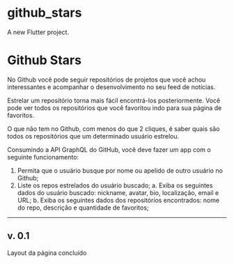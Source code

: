 # github_stars

A new Flutter project.

# Github Stars

No Github você pode seguir repositórios de projetos que você achou interessantes e acompanhar o desenvolvimento no seu feed de notícias.

Estrelar um repositório torna mais fácil encontrá-los posteriormente. Você pode ver todos os repositórios que você favoritou indo para sua página de favoritos.

O que não tem no Github, com menos do que 2 cliques, é saber quais são todos os repositórios que um determinado usuário estrelou.

Consumindo a API GraphQL do GitHub, você deve fazer um app com o seguinte funcionamento:

1. Permita que o usuário busque por nome ou apelido de outro usuário no Github;
2. Liste os repos estrelados do usuário buscado;
    a. Exiba os seguintes dados do usuário buscado: nickname, avatar, bio, localização, email e URL;
    b. Exiba os seguintes dados dos repositórios encontrados: nome do repo, descrição e quantidade de favoritos;
------------------------------------------------------------------------------------------
## v. 0.1
  Layout da página concluído